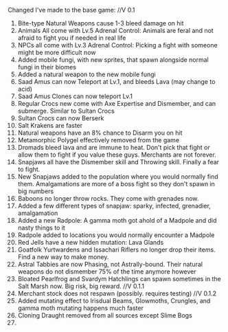 Changed I've made to the base game:
//V 0.1
  1. Bite-type Natural Weapons cause 1-3 bleed damage on hit
  2. Animals All come with Lv.5 Adrenal Control: Animals are feral and not afraid to fight you if needed in real life
  3. NPCs all come with Lv.3 Adrenal Control: Picking a fight with someone might be more difficult now
  4. Added mobile fungi, with new sprites, that spawn alongside normal fungi in their biomes
  5. Added a natural weapon to the new mobile fungi
  6. Saad Amus can now Teleport at Lv.1, and bleeds Lava (may change to acid)
  7. Saad Amus Clones can now teleport Lv.1
  8. Regular Crocs new come with Axe Expertise and Dismember, and can submerge. Similar to Sultan Crocs
  9. Sultan Crocs can now Berserk
  10. Salt Krakens are faster
  11. Natural weapons have an 8% chance to Disarm you on hit
  12. Metamorphic Polygel effectively removed from the game
  13. Dromads bleed lava and are immune to heat. Don't pick that fight or allow them to fight if you value these guys. Merchants are not forever.
  14. Snapjaws all have the Dismember skill and Throwing skill. Finally a fear to fight.
  15. New Snapjaws added to the population where you would normally find them. Amalgamations are more of a boss fight so they don't spawn in big numbers
  16. Baboons no longer throw rocks. They come with grenades now.
  17. Added a few different types of snapjaw: sparky, infected, grenadier, amalgamation
  18. Added a new Radpole: A gamma moth got ahold of a Madpole and did nasty things to it
  19. Radpole added to locations you would normally encounter a Madpole
  20. Red Jells have a new hidden mutation: Lava Glands
  21. Goatfolk Yurtwardens and Issachari Riflers no longer drop their items. Find a new way to make money.
  22. Astral Tabbies are now Phasing, not Astrally-bound. Their natural weapons do not dismember 75% of the time anymore however
  23. Bloated Pearlfrog and Svardym Hatchlings can spawn sometimes in the Salt Marsh now. Big risk, big reward.
//V 0.1.1
  24. Merchant stock does not respawn (possibly. requires testing)
//V 0.1.2
  25. Added mutating effect to Irisdual Beams, Glowmoths, Crungles, and gamma moth mutating happens much faster
  26. Cloning Draught removed from all sources except Slime Bogs
  27. 

